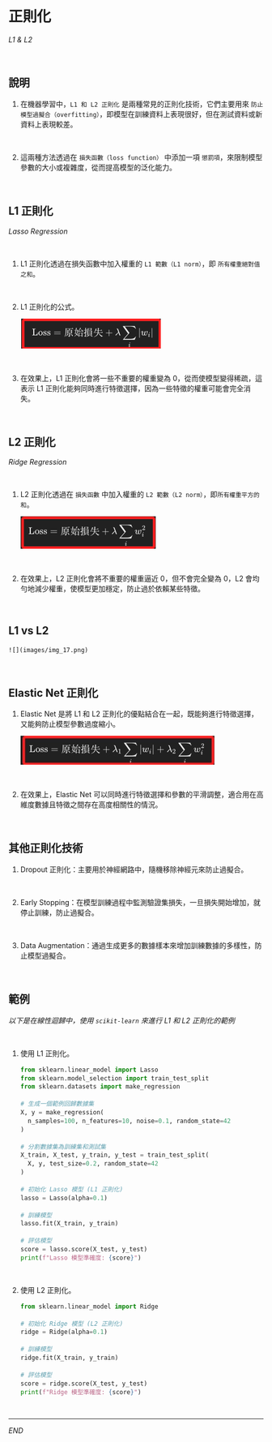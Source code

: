 # 正則化

_L1 & L2_

<br>

## 說明

1. 在機器學習中，`L1 和 L2 正則化` 是兩種常見的正則化技術，它們主要用來 `防止模型過擬合（overfitting）`，即模型在訓練資料上表現很好，但在測試資料或新資料上表現較差。

<br>

2. 這兩種方法透過在 `損失函數（loss function）` 中添加一項 `懲罰項`，來限制模型參數的大小或複雜度，從而提高模型的泛化能力。

<br>

## L1 正則化

_Lasso Regression_

<br>

1. L1 正則化透過在損失函數中加入權重的 `L1 範數（L1 norm）`，即 `所有權重絕對值之和`。

<br>

2. L1 正則化的公式。

    ![](images/img_15.png)

<br>

3. 在效果上，L1 正則化會將一些不重要的權重變為 0，從而使模型變得稀疏，這表示 L1 正則化能夠同時進行特徵選擇，因為一些特徵的權重可能會完全消失。

<br>

## L2 正則化

_Ridge Regression_

<br>

1. L2 正則化透過在 `損失函數` 中加入權重的 `L2 範數（L2 norm）`，即`所有權重平方的和`。

    ![](images/img_16.png)

<br>

2. 在效果上，L2 正則化會將不重要的權重逼近 0，但不會完全變為 0，L2 會均勻地減少權重，使模型更加穩定，防止過於依賴某些特徵。

<br>

## L1 vs L2

    ![](images/img_17.png)

<br>

## Elastic Net 正則化

1. Elastic Net 是將 L1 和 L2 正則化的優點結合在一起，既能夠進行特徵選擇，又能夠防止模型參數過度縮小。

    ![](images/img_18.png)

<br>

2. 在效果上，Elastic Net 可以同時進行特徵選擇和參數的平滑調整，適合用在高維度數據且特徵之間存在高度相關性的情況。

<br>

## 其他正則化技術

1. Dropout 正則化：主要用於神經網路中，隨機移除神經元來防止過擬合。

<br>

2. Early Stopping：在模型訓練過程中監測驗證集損失，一旦損失開始增加，就停止訓練，防止過擬合。

<br>

3. Data Augmentation：通過生成更多的數據樣本來增加訓練數據的多樣性，防止模型過擬合。

<br>

## 範例

_以下是在線性迴歸中，使用 `scikit-learn` 來進行 L1 和 L2 正則化的範例_

<br>

1. 使用 L1 正則化。

    ```python
    from sklearn.linear_model import Lasso
    from sklearn.model_selection import train_test_split
    from sklearn.datasets import make_regression

    # 生成一個範例回歸數據集
    X, y = make_regression(
      n_samples=100, n_features=10, noise=0.1, random_state=42
    )

    # 分割數據集為訓練集和測試集
    X_train, X_test, y_train, y_test = train_test_split(
      X, y, test_size=0.2, random_state=42
    )

    # 初始化 Lasso 模型 (L1 正則化)
    lasso = Lasso(alpha=0.1)

    # 訓練模型
    lasso.fit(X_train, y_train)

    # 評估模型
    score = lasso.score(X_test, y_test)
    print(f"Lasso 模型準確度: {score}")
    ```

<br>

2. 使用 L2 正則化。

    ```python
    from sklearn.linear_model import Ridge

    # 初始化 Ridge 模型 (L2 正則化)
    ridge = Ridge(alpha=0.1)

    # 訓練模型
    ridge.fit(X_train, y_train)

    # 評估模型
    score = ridge.score(X_test, y_test)
    print(f"Ridge 模型準確度: {score}")
    ```

<br>

___

_END_